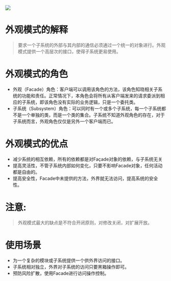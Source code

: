 ![](https://res.weread.qq.com/wrepub/epub_679952_40)
# 外观模式的解释
> 要求一个子系统的外部与其内部的通信必须通过一个统一的对象进行。外观模式提供一个高层次的接口，使得子系统更易使用。
# 外观模式的角色
- 外观（Facade）角色：客户端可以调用该角色的方法，该角色知晓相关子系统的功能和责任。正常情况下，本角色会将所有从客户端发来的请求委派到相应的子系统，即该角色没有实际的业务逻辑，只是一个委托类。
- 子系统（Subsystem）角色：可以同时有一个或多个子系统，每一个子系统都不是一个单独的类，而是一个类的集合。子系统不知道外观角色的存在，对于子系统而言，外观角色仅仅是另外一个客户端而已。
# 外观模式的优点
-  减少系统的相互依赖，所有的依赖都是对Façade对象的依赖，与子系统无关
- 提高灵活性，不管子系统内部如何变化，只要不影响Facade对象，任何活动都是自由的。
- 提高安全性，Facade中未提供的方法，外界就无法访问，提高系统的安全性。
# 注意:
> 外观模式最大的缺点是不符合开闭原则，对修改关闭，对扩展开放。
# 使用场景
- 为一个复杂的模块或子系统提供一个供外界访问的接口。
- 子系统相对独立，外界对子系统的访问只要黑箱操作即可。
- 预防风险扩散，使用Facade进行访问操作控制。
